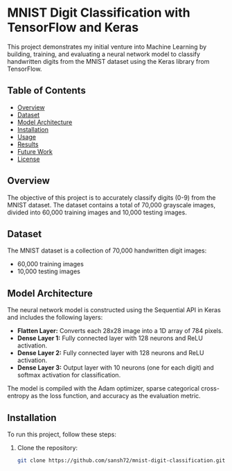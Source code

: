 # MNIST Digit Classification with TensorFlow and Keras

This project demonstrates my initial venture into Machine Learning by building, training, and evaluating a neural network model to classify handwritten digits from the MNIST dataset using the Keras library from TensorFlow.

## Table of Contents

- [Overview](#overview)
- [Dataset](#dataset)
- [Model Architecture](#model-architecture)
- [Installation](#installation)
- [Usage](#usage)
- [Results](#results)
- [Future Work](#future-work)
- [License](#license)

## Overview

The objective of this project is to accurately classify digits (0-9) from the MNIST dataset. The dataset contains a total of 70,000 grayscale images, divided into 60,000 training images and 10,000 testing images.

## Dataset

The MNIST dataset is a collection of 70,000 handwritten digit images:
- 60,000 training images
- 10,000 testing images

## Model Architecture

The neural network model is constructed using the Sequential API in Keras and includes the following layers:
- **Flatten Layer:** Converts each 28x28 image into a 1D array of 784 pixels.
- **Dense Layer 1:** Fully connected layer with 128 neurons and ReLU activation.
- **Dense Layer 2:** Fully connected layer with 128 neurons and ReLU activation.
- **Dense Layer 3:** Output layer with 10 neurons (one for each digit) and softmax activation for classification.

The model is compiled with the Adam optimizer, sparse categorical cross-entropy as the loss function, and accuracy as the evaluation metric.

## Installation

To run this project, follow these steps:

1. Clone the repository:
   ```sh
   git clone https://github.com/sansh72/mnist-digit-classification.git

